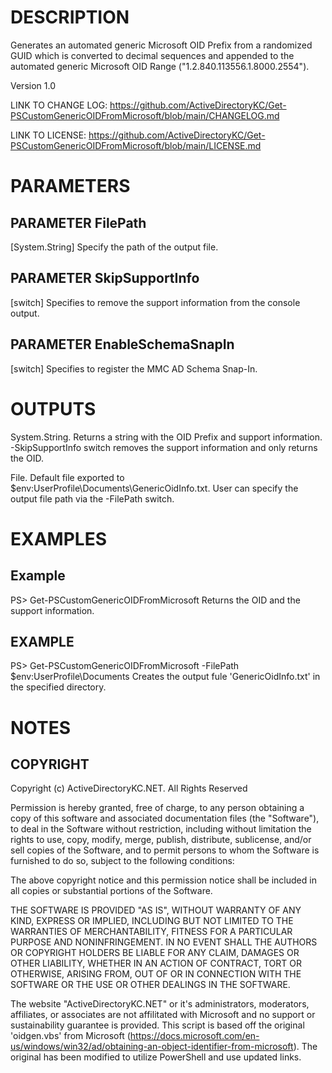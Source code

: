 # DESCRIPTION
Generates an automated generic Microsoft OID Prefix from a randomized GUID which is converted 
to decimal sequences and appended to the automated generic Microsoft OID Range ("1.2.840.113556.1.8000.2554").

Version 1.0

LINK TO CHANGE LOG: https://github.com/ActiveDirectoryKC/Get-PSCustomGenericOIDFromMicrosoft/blob/main/CHANGELOG.md

LINK TO LICENSE: https://github.com/ActiveDirectoryKC/Get-PSCustomGenericOIDFromMicrosoft/blob/main/LICENSE.md

# PARAMETERS
## PARAMETER FilePath
[System.String] Specify the path of the output file. 

## PARAMETER SkipSupportInfo
[switch] Specifies to remove the support information from the console output.

## PARAMETER EnableSchemaSnapIn
[switch] Specifies to register the MMC AD Schema Snap-In.

# OUTPUTS
System.String. Returns a string with the OID Prefix and support information. -SkipSupportInfo switch 
removes the support information and only returns the OID.

File. Default file exported to $env:UserProfile\Documents\GenericOidInfo.txt. User can specify the output file path 
via the -FilePath switch. 

# EXAMPLES
## Example
PS> Get-PSCustomGenericOIDFromMicrosoft
Returns the OID and the support information.

## EXAMPLE
PS> Get-PSCustomGenericOIDFromMicrosoft -FilePath $env:UserProfile\Documents
Creates the output fule 'GenericOidInfo.txt' in the specified directory. 

# NOTES
## COPYRIGHT
Copyright (c) ActiveDirectoryKC.NET. All Rights Reserved

Permission is hereby granted, free of charge, to any person obtaining
a copy of this software and associated documentation files (the
"Software"), to deal in the Software without restriction, including
without limitation the rights to use, copy, modify, merge, publish,
distribute, sublicense, and/or sell copies of the Software, and to
permit persons to whom the Software is furnished to do so, subject to
the following conditions:

The above copyright notice and this permission notice shall be
included in all copies or substantial portions of the Software.

THE SOFTWARE IS PROVIDED "AS IS", WITHOUT WARRANTY OF ANY KIND,
EXPRESS OR IMPLIED, INCLUDING BUT NOT LIMITED TO THE WARRANTIES OF
MERCHANTABILITY, FITNESS FOR A PARTICULAR PURPOSE AND
NONINFRINGEMENT. IN NO EVENT SHALL THE AUTHORS OR COPYRIGHT HOLDERS BE
LIABLE FOR ANY CLAIM, DAMAGES OR OTHER LIABILITY, WHETHER IN AN ACTION
OF CONTRACT, TORT OR OTHERWISE, ARISING FROM, OUT OF OR IN CONNECTION
WITH THE SOFTWARE OR THE USE OR OTHER DEALINGS IN THE SOFTWARE.

The website "ActiveDirectoryKC.NET" or it's administrators, moderators, affiliates, or associates are not affilitated with Microsoft 
and no support or sustainability guarantee is provided. This script is based off the original 'oidgen.vbs' from Microsoft 
(https://docs.microsoft.com/en-us/windows/win32/ad/obtaining-an-object-identifier-from-microsoft). The original has been modified to utilize 
PowerShell and use updated links. 
